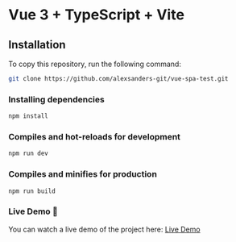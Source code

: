 # Vue 3 + TypeScript + Vite

## Installation

To copy this repository, run the following command:

```bash
git clone https://github.com/alexsanders-git/vue-spa-test.git
```

### Installing dependencies

```bash
npm install
```

### Compiles and hot-reloads for development

```bash
npm run dev
```

### Compiles and minifies for production

```bash
npm run build
```

### Live Demo 🚀

You can watch a live demo of the project here:
<a href="https://reviews-statistics.vercel.app/" target="_blank">Live Demo</a>